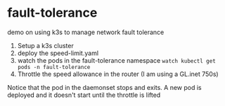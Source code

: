 # fault-tolerance
demo on using k3s to manage network fault tolerance

1. Setup a k3s cluster
1. deploy the speed-limit.yaml
1. watch the pods in the fault-tolerance namespace
    `watch kubectl get pods -n fault-tolerance`
1. Throttle the speed allowance in the router (I am using a GL.inet 750s)

Notice that the pod in the daemonset stops and exits. 
A new pod is deployed and it doesn't start until the throttle is lifted

